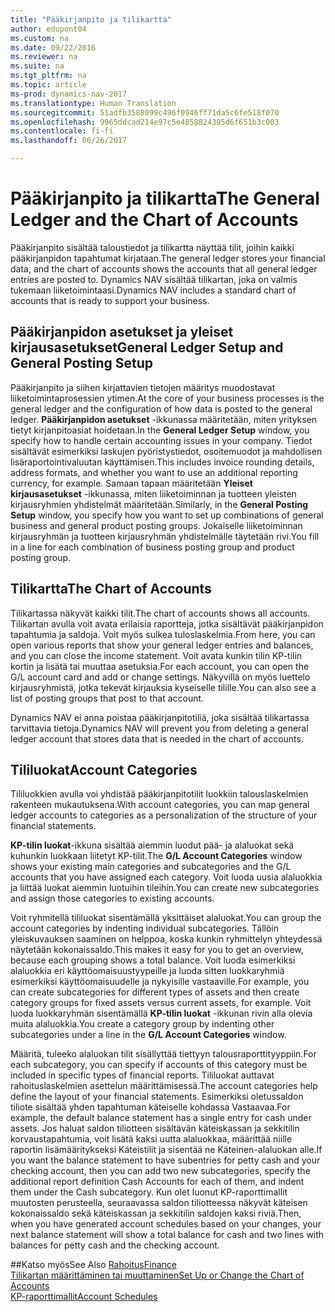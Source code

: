 ```yaml
---
title: "Pääkirjanpito ja tilikartta"
author: edupont04
ms.custom: na
ms.date: 09/22/2016
ms.reviewer: na
ms.suite: na
ms.tgt_pltfrm: na
ms.topic: article
ms-prod: dynamics-nav-2017
ms.translationtype: Human Translation
ms.sourcegitcommit: 51adfb3588099c496f0946ff71da5c6fe518f070
ms.openlocfilehash: 9965ddcad214e97c5e4858824395d6f651b3c003
ms.contentlocale: fi-fi
ms.lasthandoff: 06/26/2017

---
```


# <a name="the-general-ledger-and-the-chart-of-accounts"></a><span data-ttu-id="12a4c-102">Pääkirjanpito ja tilikartta</span><span class="sxs-lookup"><span data-stu-id="12a4c-102">The General Ledger and the Chart of Accounts</span></span>
<span data-ttu-id="12a4c-103">Pääkirjanpito sisältää taloustiedot ja tilikartta näyttää tilit, joihin kaikki pääkirjanpidon tapahtumat kirjataan.</span><span class="sxs-lookup"><span data-stu-id="12a4c-103">The general ledger stores your financial data, and the chart of accounts shows the accounts that all general ledger entries are posted to.</span></span> <span data-ttu-id="12a4c-104">Dynamics NAV sisältää tilikartan, joka on valmis tukemaan liiketoimintaasi.</span><span class="sxs-lookup"><span data-stu-id="12a4c-104">Dynamics NAV includes a standard chart of accounts that is ready to support your business.</span></span>

## <a name="general-ledger-setup-and-general-posting-setup"></a><span data-ttu-id="12a4c-105">Pääkirjanpidon asetukset ja yleiset kirjausasetukset</span><span class="sxs-lookup"><span data-stu-id="12a4c-105">General Ledger Setup and General Posting Setup</span></span>
<span data-ttu-id="12a4c-106">Pääkirjanpito ja siihen kirjattavien tietojen määritys muodostavat liiketoimintaprosessien ytimen.</span><span class="sxs-lookup"><span data-stu-id="12a4c-106">At the core of your business processes is the general ledger and the configuration of how data is posted to the general ledger.</span></span>
<span data-ttu-id="12a4c-107">**Pääkirjanpidon asetukset** -ikkunassa määritetään, miten yrityksen tietyt kirjanpitoasiat hoidetaan.</span><span class="sxs-lookup"><span data-stu-id="12a4c-107">In the **General Ledger Setup** window, you specify how to handle certain accounting issues in your company.</span></span> <span data-ttu-id="12a4c-108">Tiedot sisältävät esimerkiksi laskujen pyöristystiedot, osoitemuodot ja mahdollisen lisäraportointivaluutan käyttämisen.</span><span class="sxs-lookup"><span data-stu-id="12a4c-108">This includes invoice rounding details, address formats, and whether you want to use an additional reporting currency, for example.</span></span>
<span data-ttu-id="12a4c-109">Samaan tapaan määritetään **Yleiset kirjausasetukset** -ikkunassa, miten liiketoiminnan ja tuotteen yleisten kirjausryhmien yhdistelmät määritetään.</span><span class="sxs-lookup"><span data-stu-id="12a4c-109">Similarly, in the **General Posting Setup** window, you specify how you want to set up combinations of general business and general product posting groups.</span></span> <span data-ttu-id="12a4c-110">Jokaiselle liiketoiminnan kirjausryhmän ja tuotteen kirjausryhmän yhdistelmälle täytetään rivi.</span><span class="sxs-lookup"><span data-stu-id="12a4c-110">You fill in a line for each combination of business posting group and product posting group.</span></span>  

## <a name="the-chart-of-accounts"></a><span data-ttu-id="12a4c-111">Tilikartta</span><span class="sxs-lookup"><span data-stu-id="12a4c-111">The Chart of Accounts</span></span>
<span data-ttu-id="12a4c-112">Tilikartassa näkyvät kaikki tilit.</span><span class="sxs-lookup"><span data-stu-id="12a4c-112">The chart of accounts shows all accounts.</span></span> <span data-ttu-id="12a4c-113">Tilikartan avulla voit avata erilaisia raportteja, jotka sisältävät pääkirjanpidon tapahtumia ja saldoja. Voit myös sulkea tuloslaskelmia.</span><span class="sxs-lookup"><span data-stu-id="12a4c-113">From here, you can open various reports that show your general ledger entries and balances, and you can close the income statement.</span></span> <span data-ttu-id="12a4c-114">Voit avata kunkin tilin KP-tilin kortin ja lisätä tai muuttaa asetuksia.</span><span class="sxs-lookup"><span data-stu-id="12a4c-114">For each account, you can open the G/L account card and add or change settings.</span></span> <span data-ttu-id="12a4c-115">Näkyvillä on myös luettelo kirjausryhmistä, jotka tekevät kirjauksia kyseiselle tilille.</span><span class="sxs-lookup"><span data-stu-id="12a4c-115">You can also see a list of posting groups that post to that account.</span></span>  

<span data-ttu-id="12a4c-116">Dynamics NAV ei anna poistaa pääkirjanpitotiliä, joka sisältää tilikartassa tarvittavia tietoja.</span><span class="sxs-lookup"><span data-stu-id="12a4c-116">Dynamics NAV will prevent you from deleting a general ledger account that stores data that is needed in the chart of accounts.</span></span>  

## <a name="account-categories"></a><span data-ttu-id="12a4c-117">Tililuokat</span><span class="sxs-lookup"><span data-stu-id="12a4c-117">Account Categories</span></span>
<span data-ttu-id="12a4c-118">Tililuokkien avulla voi yhdistää pääkirjanpitotilit luokkiin talouslaskelmien rakenteen mukautuksena.</span><span class="sxs-lookup"><span data-stu-id="12a4c-118">With account categories, you can map general ledger accounts to categories as a personalization of the structure of your financial statements.</span></span>  

<span data-ttu-id="12a4c-119">**KP-tilin luokat**-ikkuna sisältää aiemmin luodut pää- ja alaluokat sekä kuhunkin luokkaan liitetyt KP-tilit.</span><span class="sxs-lookup"><span data-stu-id="12a4c-119">The **G/L Account Categories** window shows your existing main categories and subcategories and the G/L accounts that you have assigned each category.</span></span> <span data-ttu-id="12a4c-120">Voit luoda uusia alaluokkia ja liittää luokat aiemmin luotuihin tileihin.</span><span class="sxs-lookup"><span data-stu-id="12a4c-120">You can create new subcategories and assign those categories to existing accounts.</span></span>  

<span data-ttu-id="12a4c-121">Voit ryhmitellä tililuokat sisentämällä yksittäiset alaluokat.</span><span class="sxs-lookup"><span data-stu-id="12a4c-121">You can group the account categories by indenting individual subcategories.</span></span> <span data-ttu-id="12a4c-122">Tällöin yleiskuvauksen saaminen on helppoa, koska kunkin ryhmittelyn yhteydessä näytetään kokonaissaldo.</span><span class="sxs-lookup"><span data-stu-id="12a4c-122">This makes it easy for you to get an overview, because each grouping shows a total balance.</span></span> <span data-ttu-id="12a4c-123">Voit luoda esimerkiksi alaluokkia eri käyttöomaisuustyypeille ja luoda sitten luokkaryhmiä esimerkiksi käyttöomaisuudelle ja nykyisille vastaaville.</span><span class="sxs-lookup"><span data-stu-id="12a4c-123">For example, you can create subcategories for different types of assets and then create category groups for fixed assets versus current assets, for example.</span></span> <span data-ttu-id="12a4c-124">Voit luoda luokkaryhmän sisentämällä **KP-tilin luokat** -ikkunan rivin alla olevia muita alaluokkia.</span><span class="sxs-lookup"><span data-stu-id="12a4c-124">You create a category group by indenting other subcategories under a line in the **G/L Account Categories** window.</span></span>  

<span data-ttu-id="12a4c-125">Määritä, tuleeko alaluokan tilit sisällyttää tiettyyn talousraporttityyppiin.</span><span class="sxs-lookup"><span data-stu-id="12a4c-125">For each subcategory, you can specify if accounts of this category must be included in specific types of financial reports.</span></span> <span data-ttu-id="12a4c-126">Tililuokat auttavat rahoituslaskelmien asettelun määrittämisessä.</span><span class="sxs-lookup"><span data-stu-id="12a4c-126">The account categories help define the layout of your financial statements.</span></span> <span data-ttu-id="12a4c-127">Esimerkiksi oletussaldon tiliote sisältää yhden tapahtuman käteiselle kohdassa Vastaavaa.</span><span class="sxs-lookup"><span data-stu-id="12a4c-127">For example, the default balance statement has a single entry for cash under assets.</span></span> <span data-ttu-id="12a4c-128">Jos haluat saldon tiliotteen sisältävän käteiskassan ja sekkitilin korvaustapahtumia, voit lisätä kaksi uutta alaluokkaa, määrittää niille raportin lisämääritykseksi Käteistilit ja sisentää ne Käteinen-alaluokan alle.</span><span class="sxs-lookup"><span data-stu-id="12a4c-128">If you want the balance statement to have subentries for petty cash and your checking account, then you can add two new subcategories, specify the additional report definition Cash Accounts for each of them, and indent them under the Cash subcategory.</span></span> <span data-ttu-id="12a4c-129">Kun olet luonut KP-raporttimallit muutosten perusteella, seuraavassa saldon tiliotteessa näkyvät käteisen kokonaissaldo sekä käteiskassan ja sekkitilin saldojen kaksi riviä.</span><span class="sxs-lookup"><span data-stu-id="12a4c-129">Then, when you have generated account schedules based on your changes, your next balance statement will show a total balance for cash and two lines with balances for petty cash and the checking account.</span></span>     

##<a name="see-also"></a><span data-ttu-id="12a4c-130">Katso myös</span><span class="sxs-lookup"><span data-stu-id="12a4c-130">See Also</span></span>
[<span data-ttu-id="12a4c-131">Rahoitus</span><span class="sxs-lookup"><span data-stu-id="12a4c-131">Finance</span></span>](finance-setup.md)  
[<span data-ttu-id="12a4c-132">Tilikartan määrittäminen tai muuttaminen</span><span class="sxs-lookup"><span data-stu-id="12a4c-132">Set Up or Change the Chart of Accounts</span></span>](finance-setup-setup-chart-accounts.md)  
[<span data-ttu-id="12a4c-133">KP-raporttimallit</span><span class="sxs-lookup"><span data-stu-id="12a4c-133">Account Schedules</span></span>](finance-setup-account-schedule.md)  

